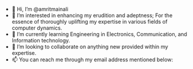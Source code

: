- 👋 Hi, I’m @amritmainali
- 👀 I’m interested in enhancing my erudition and adeptness; For the essence of thoroughly uplifting my expertise in various fields of computer dynamics.
- 🌱 I’m currently learning Engineering in Electronics, Communication, and Information technology.
- 💞️ I’m looking to collaborate on anything new provided within my expertise.
- 📫 You can reach me through my email address mentioned below:

<!---
amritmainali/amritmainali is a ✨ special ✨ repository because its `README.md` (this file) appears on your GitHub profile.
You can click the Preview link to take a look at your changes.
--->
